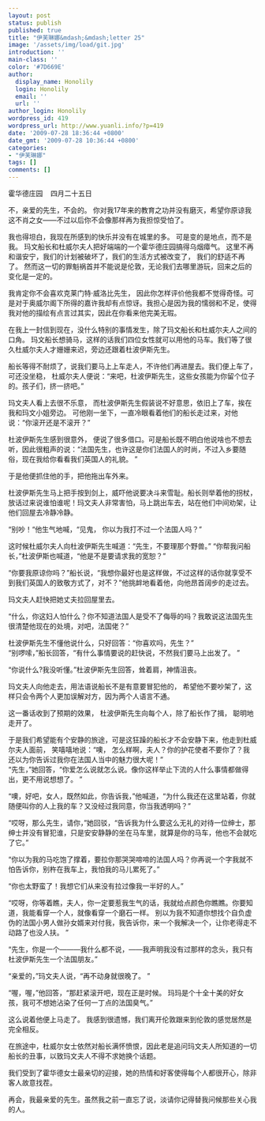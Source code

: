 ```yaml
---
layout: post
status: publish
published: true
title: "伊芙琳娜&mdash;&mdash;letter 25"
image: '/assets/img/load/git.jpg'
introduction: ''
main-class: ''
color: '#7D669E'
author:
  display_name: Honolily
  login: Honolily
  email: ''
  url: ''
author_login: Honolily
wordpress_id: 419
wordpress_url: http://www.yuanli.info/?p=419
date: '2009-07-28 18:36:44 +0800'
date_gmt: '2009-07-28 10:36:44 +0800'
categories:
- "伊芙琳娜"
tags: []
comments: []
---
```

<p>霍华德庄园&nbsp;&nbsp;&nbsp; 四月二十五日</p>
<p>不，亲爱的先生，不会的。 你对我17年来的教育之功并没有磨灭，希望你原谅我这不肖之女&mdash;&mdash;不过以后你不会像那样再为我担惊受怕了。</p>
<p>我也得坦白，我现在所感到的快乐并没有在城里的多。 可是变的是地点，而不是我。 玛文船长和杜威尔夫人把好端端的一个霍华德庄园搞得乌烟瘴气。 这里不再和谐安宁，我们的计划被破坏了，我们的生活方式被改变了， 我们的舒适不再了。 然而这一切的罪魁祸首并不能说是伦敦，无论我们去哪里游玩，回来之后的变化是一定的。</p>
<p>我肯定你不会喜欢克莱门特&middot;威洛比先生， 因此你怎样评价他我都不觉得奇怪。可是对于奥威尔阁下所得的嘉许我却有点惊讶。我担心是因为我的懦弱和不足，使得我对他的描绘有点言过其实，因此在你看来他完美无瑕。</p>
<p>在我上一封信到现在，没什么特别的事情发生，除了玛文船长和杜威尔夫人之间的口角。 玛文船长想骑马，这样的话我们四位女性就可以用他的马车。我们等了很久杜威尔夫人才姗姗来迟，旁边还跟着杜波伊斯先生。</p>
<p>船长等得不耐烦了，说我们要马上上车走人，不许他们再进屋去。我们便上车了，可还没坐稳， 杜威尔夫人便说：&ldquo;来吧，杜波伊斯先生，这些女孩能为你留个位子的。孩子们，挤一挤吧。&rdquo;</p>
<p>玛文夫人看上去很不乐意， 而杜波伊斯先生假装说不好意思，依旧上了车，挨在我和玛文小姐旁边。 可他刚一坐下，一直冷眼看着他们的船长走过来，对他说：&ldquo;你滚开还是不滚开？&rdquo;</p>
<p>杜波伊斯先生感到很意外， 便说了很多借口。可是船长既不明白他说啥也不想去听，因此很粗声的说：&ldquo;法国先生，也许这是你们法国人的时尚，不过入乡要随俗，现在我给你看看我们英国人的礼貌。 &rdquo;</p>
<p>于是他便抓住他的手，把他拖出车外来。</p>
<p>杜波伊斯先生马上把手按到剑上，威吓他说要决斗来雪耻。船长则举着他的拐杖，放话过来说谁怕谁呢！玛文夫人非常害怕，马上跳出车去，站在他们中间劝架，让他们回屋去冷静冷静。</p>
<p>&ldquo;别吵！&ldquo;他生气地喊，&ldquo;见鬼， 你以为我打不过一个法国人吗？&rdquo;</p>
<p>这时候杜威尔夫人向杜波伊斯先生喊道：&ldquo;先生，不要理那个野兽。&rdquo; &ldquo;你帮我问船长，&rdquo;杜波伊斯也喊道，&ldquo;他是不是要请求我的宽恕？&rdquo;</p>
<p>&ldquo;你要我原谅你吗？&rdquo;船长说，&ldquo;我想你最好也是这样做，不过这样的话你就享受不到我们英国人的致敬方式了，对不？&rdquo;他挑衅地看着他，向他昂首阔步的走过去。</p>
<p>玛文夫人赶快把她丈夫拉回屋里去。</p>
<p>&ldquo;什么，你这妇人怕什么？你不知道法国人是受不了侮辱的吗？我敢说这法国先生很清楚他现在的处境，对吧，法国佬？&rdquo;</p>
<p>杜波伊斯先生不懂他说什么，只好回答：&ldquo;你喜欢吗，先生？&rdquo;<br />
&ldquo;别啰嗦，&rdquo;船长回答，&ldquo;有什么事情要说的赶快说，不然我们要马上出发了。 &rdquo;</p>
<p>&ldquo;你说什么?我没听懂。&rdquo;杜波伊斯先生回答，耸着肩，神情沮丧。</p>
<p>玛文夫人向他走去，用法语说船长不是有意要冒犯他的， 希望他不要吵架了，这样只会令两个人更加误解对方，因为两个人语言不通。</p>
<p>这一番话收到了预期的效果， 杜波伊斯先生向每个人，除了船长作了揖， 聪明地走开了。</p>
<p>于是我们希望能有个安静的旅途，可是这狂躁的船长才不会安静下来，他走到杜威尔夫人面前， 笑嘻嘻地说：&ldquo;噢， 怎么样啊，夫人？你的护花使者不要你了？我还以为你告诉过我你在法国人当中的魅力很大呢！&rdquo;<br />
&ldquo;先生，&rdquo;她回答，&ldquo;你爱怎么说就怎么说。像你这样举止下流的人什么事情都做得出，更不用说想想了。 &rdquo;</p>
<p>&ldquo;噢，好吧，女人，既然如此，你告诉我，&rdquo;他喊道，&ldquo;为什么我还在这里站着，你就随便叫你的人上我的车？又没经过我同意，你当我透明吗？&rdquo;</p>
<p>&ldquo;哎呀，那么先生，请你，&rdquo;她回驳，&ldquo;告诉我为什么要这么无礼的对待一位绅士，那绅士并没有冒犯谁，只是安安静静的坐在马车里，就算是你的马车，他也不会就吃了它。&rdquo;</p>
<p>&ldquo;你以为我的马吃饱了撑着，要拉你那哭哭啼啼的法国人吗？你再说一个字我就不怕告诉你，别杵在我车上，我怕我的马儿累死了。&rdquo;</p>
<p>&ldquo;你也太野蛮了！我想它们从来没有拉过像我一半好的人。&rdquo;</p>
<p>&ldquo;哎呀，你等着瞧，夫人，你一定要惹我生气的话，我就给点颜色你瞧瞧。你要知道，我能看穿一个人，就像看穿一个磨石一样。 别以为我不知道你想找个自负虚伪的法国小男人做孙女婿来对付我，我告诉你，来一个我解决一个，让你老得走不动路了也没人扶。 &rdquo;</p>
<p>&ldquo;先生，你是一个&mdash;&mdash;&mdash;我什么都不说，&mdash;&mdash;我声明我没有过那样的念头，我只有杜波伊斯先生一个法国朋友。&rdquo;</p>
<p>&ldquo;亲爱的，&rdquo;玛文夫人说，&ldquo;再不动身就很晚了。 &rdquo;</p>
<p>&ldquo;喔，喔，&rdquo;他回答，&ldquo;那赶紧滚开吧，现在正是时候。 玛玛是个十全十美的好女孩，我可不想她沾染了任何一丁点的法国臭气。&rdquo;</p>
<p>这么说着他便上马走了。 我感到很遗憾，我们离开伦敦跟来到伦敦的感觉居然是完全相反。</p>
<p>在旅途中，杜威尔女士依然对船长满怀愤恨，因此老是追问玛文夫人所知道的一切船长的丑事，以致玛文夫人不得不求她换个话题。</p>
<p>我们受到了霍华德女士最亲切的迎接，她的热情和好客使得每个人都很开心，除非客人故意找茬。</p>
<p>再会，我最亲爱的先生。虽然我之前一直忘了说，淡请你记得替我问候那些关心我的人。</p>
